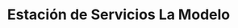 ---
title: "Estación de Servicios La Modelo"
url: /caracas/estacion-de-servicios-la-modelo/
shop: piezas de automóviles
---